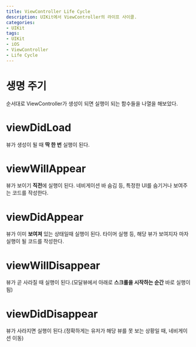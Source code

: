 ```yaml
---
title: ViewController Life Cycle
description: UIKit에서 ViewController의 라이프 사이클.
categories:
- UIKit
tags:
- UIKit
- iOS
- ViewController
- Life Cycle
---
```


# 생명 주기
순서대로 ViewController가 생성이 되면 실행이 되는 함수들을 나열을 해보았다.

# viewDidLoad
뷰가 생성이 될 때 **딱 한 번** 실행이 된다.

# viewWillAppear
뷰가 보이기 **직전**에 실행이 된다. 네비게이션 바 숨김 등, 특정한 UI를 숨기거나 보여주는 코드를 작성한다.

# viewDidAppear
뷰가 이미 **보여져** 있는 상태일때 실행이 된다. 타이머 실행 등, 해당 뷰가 보여지자 마자 실행이 될 코드를 작성한다.

# viewWillDisappear
뷰가 곧 사라질 때 실행이 된다.(모달뷰에서 아래로 **스크롤을 시작하는 순간** 바로 실행이 됨)

# viewDidDisappear
뷰가 사라지면 실행이 된다.(정확하게는 유저가 해당 뷰를 못 보는 상황일 때, 네비게이션 이동)
